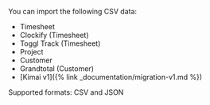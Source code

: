 
You can import the following CSV data:

- Timesheet
- Clockify (Timesheet)
- Toggl Track (Timesheet)
- Project
- Customer
- Grandtotal (Customer)
- [Kimai v1]({% link _documentation/migration-v1.md %})

Supported formats: CSV and JSON
